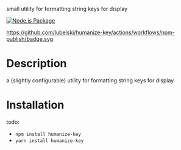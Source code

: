 small utility for formatting string keys for display

[![Node.js Package](https://github.com/lubelski/humanize-key/actions/workflows/npm-publish.yml/badge.svg)](https://github.com/lubelski/humanize-key/actions/workflows/npm-publish.yml)

https://github.com/lubelski/humanize-key/actions/workflows/npm-publish/badge.svg

# Description

a (slightly configurable) utility for formatting string keys for display

# Installation

todo:

-  `npm install humanize-key`
-  `yarn install humanize-key`
